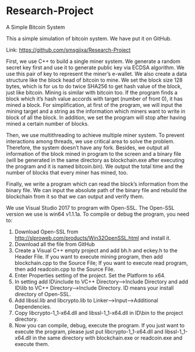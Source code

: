 # Research-Project
A Simple Bitcoin System

This a simple simulation of bitcoin system. We have put it on GitHub.

Link: https://github.com/smsgjjxa/Research-Project

First, we use C++ to build a single miner system. We generate a random secret key first and use it to generate public key via ECDSA algorithm. We use this pair of key to represent the miner’s e-wallet. We also create a data structure like the block head of bitcoin to mine. We set the block size 128 bytes, which is for us to do twice SHA256 to get hash value of the block, just like bitcoin.
 Mining is similar with bitcoin too. If the program finds a block which it’s hash value accords with target (number of front 0), it has mined a block. For simplification, at first of the program, we will input the mining target and a string as the information which miners want to write in block of all the block. In addition, we set the program will stop after having mined a certain number of blocks.
 
Then, we use multithreading to achieve multiple miner system. To prevent interactions among threads, we use critical area to solve the problem. Therefore, the system doesn’t have any fork. Besides, we output all information of the block mined in program to the screen and a binary file (will be generated in the same directory as blockchain.exe after executing the program and it is named bitcoin.bin).
  We output the total time and the number of blocks that every miner has mined, too.
 
Finally, we write a program which can read the block’s information from the binary file. We can input the absolute path of the binary file and rebuild the blockchain from it so that we can output and verify them.
 
 
 
We use Visual Studio 2017 to program with Open-SSL. The Open-SSL version we use is win64 v1.1.1a.
To compile or debug the program, you need to:
1.	Download Open-SSL from http://slproweb.com/products/Win32OpenSSL.html and install it.
2.	Download all the file from GitHub
3.	Create a Visual C++ empty project and add bh.h and eckey.h to the Header File. If you want to execute mining program, then add blockchain.cpp to the Source File; If you want to execute read program, then add readcoin.cpp to the Source File.
4.	Enter Properties setting of the project.  Set the Platform to x64.
5.	In setting add ID\include to VC++ Directory-->Include Directory and add ID\lib to VC++ Directory-->Include Directory. ID means your install directory of Open-SSL.
6.	Add libssl.lib and libcrypto.lib to Linker-->Input-->Additional Dependencies.
7.	Copy libcrypto-1_1-x64.dll and libssl-1_1-x64.dll in ID\bin to the project directory.
8.	Now you can compile, debug, execute the program.
If you just want to execute the program, please just put libcrypto-1_1-x64.dll and libssl-1_1-x64.dll in the same directory with blockchain.exe or readcoin.exe and execute them.
